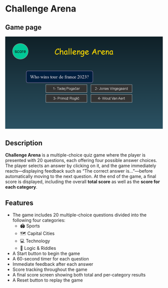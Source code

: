 # Challenge Arena

## Game page
![Game page](assets/challenge-arena.png)
## Description
__Challenge Arena__ is a multiple-choice quiz game where the player is presented with 20 questions, each offering four possible answer choices. The player selects an answer by clicking on it, and the game immediately reacts—displaying feedback such as “The correct answer is…”—before automatically moving to the next question. At the end of the game, a final score is displayed, including the overall __total score__ as well as the __score for each category__.

## Features
- The game includes 20 multiple-choice questions divided into the following four categories:
   - 🏟️ Sports
   - 🗺️ Capital Cities
   - 💻 Technology
   - 🧠 Logic & Riddles
- A Start button to begin the game
- A 60-second timer for each question
- Immediate feedback after each answer
- Score tracking throughout the game
- A final score screen showing both total and per-category results
- A Reset button to replay the game

